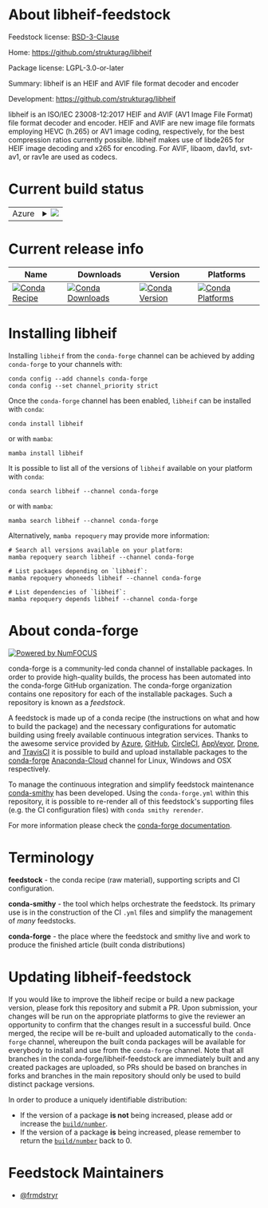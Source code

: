 About libheif-feedstock
=======================

Feedstock license: [BSD-3-Clause](https://github.com/conda-forge/libheif-feedstock/blob/main/LICENSE.txt)

Home: https://github.com/strukturag/libheif

Package license: LGPL-3.0-or-later

Summary: libheif is an HEIF and AVIF file format decoder and encoder

Development: https://github.com/strukturag/libheif

libheif is an ISO/IEC 23008-12:2017 HEIF and AVIF (AV1 Image File Format)
file format decoder and encoder. HEIF and AVIF are new image file formats
employing HEVC (h.265) or AV1 image coding, respectively, for the best
compression ratios currently possible. libheif makes use of libde265 for
HEIF image decoding and x265 for encoding. For AVIF, libaom, dav1d,
svt-av1, or rav1e are used as codecs.


Current build status
====================


<table>
    
  <tr>
    <td>Azure</td>
    <td>
      <details>
        <summary>
          <a href="https://dev.azure.com/conda-forge/feedstock-builds/_build/latest?definitionId=18728&branchName=main">
            <img src="https://dev.azure.com/conda-forge/feedstock-builds/_apis/build/status/libheif-feedstock?branchName=main">
          </a>
        </summary>
        <table>
          <thead><tr><th>Variant</th><th>Status</th></tr></thead>
          <tbody><tr>
              <td>linux_64_license_familygpl</td>
              <td>
                <a href="https://dev.azure.com/conda-forge/feedstock-builds/_build/latest?definitionId=18728&branchName=main">
                  <img src="https://dev.azure.com/conda-forge/feedstock-builds/_apis/build/status/libheif-feedstock?branchName=main&jobName=linux&configuration=linux%20linux_64_license_familygpl" alt="variant">
                </a>
              </td>
            </tr><tr>
              <td>linux_64_license_familylgpl</td>
              <td>
                <a href="https://dev.azure.com/conda-forge/feedstock-builds/_build/latest?definitionId=18728&branchName=main">
                  <img src="https://dev.azure.com/conda-forge/feedstock-builds/_apis/build/status/libheif-feedstock?branchName=main&jobName=linux&configuration=linux%20linux_64_license_familylgpl" alt="variant">
                </a>
              </td>
            </tr><tr>
              <td>osx_64_license_familygpl</td>
              <td>
                <a href="https://dev.azure.com/conda-forge/feedstock-builds/_build/latest?definitionId=18728&branchName=main">
                  <img src="https://dev.azure.com/conda-forge/feedstock-builds/_apis/build/status/libheif-feedstock?branchName=main&jobName=osx&configuration=osx%20osx_64_license_familygpl" alt="variant">
                </a>
              </td>
            </tr><tr>
              <td>osx_64_license_familylgpl</td>
              <td>
                <a href="https://dev.azure.com/conda-forge/feedstock-builds/_build/latest?definitionId=18728&branchName=main">
                  <img src="https://dev.azure.com/conda-forge/feedstock-builds/_apis/build/status/libheif-feedstock?branchName=main&jobName=osx&configuration=osx%20osx_64_license_familylgpl" alt="variant">
                </a>
              </td>
            </tr><tr>
              <td>osx_arm64_license_familygpl</td>
              <td>
                <a href="https://dev.azure.com/conda-forge/feedstock-builds/_build/latest?definitionId=18728&branchName=main">
                  <img src="https://dev.azure.com/conda-forge/feedstock-builds/_apis/build/status/libheif-feedstock?branchName=main&jobName=osx&configuration=osx%20osx_arm64_license_familygpl" alt="variant">
                </a>
              </td>
            </tr><tr>
              <td>osx_arm64_license_familylgpl</td>
              <td>
                <a href="https://dev.azure.com/conda-forge/feedstock-builds/_build/latest?definitionId=18728&branchName=main">
                  <img src="https://dev.azure.com/conda-forge/feedstock-builds/_apis/build/status/libheif-feedstock?branchName=main&jobName=osx&configuration=osx%20osx_arm64_license_familylgpl" alt="variant">
                </a>
              </td>
            </tr><tr>
              <td>win_64_license_familygpl</td>
              <td>
                <a href="https://dev.azure.com/conda-forge/feedstock-builds/_build/latest?definitionId=18728&branchName=main">
                  <img src="https://dev.azure.com/conda-forge/feedstock-builds/_apis/build/status/libheif-feedstock?branchName=main&jobName=win&configuration=win%20win_64_license_familygpl" alt="variant">
                </a>
              </td>
            </tr><tr>
              <td>win_64_license_familylgpl</td>
              <td>
                <a href="https://dev.azure.com/conda-forge/feedstock-builds/_build/latest?definitionId=18728&branchName=main">
                  <img src="https://dev.azure.com/conda-forge/feedstock-builds/_apis/build/status/libheif-feedstock?branchName=main&jobName=win&configuration=win%20win_64_license_familylgpl" alt="variant">
                </a>
              </td>
            </tr>
          </tbody>
        </table>
      </details>
    </td>
  </tr>
</table>

Current release info
====================

| Name | Downloads | Version | Platforms |
| --- | --- | --- | --- |
| [![Conda Recipe](https://img.shields.io/badge/recipe-libheif-green.svg)](https://anaconda.org/conda-forge/libheif) | [![Conda Downloads](https://img.shields.io/conda/dn/conda-forge/libheif.svg)](https://anaconda.org/conda-forge/libheif) | [![Conda Version](https://img.shields.io/conda/vn/conda-forge/libheif.svg)](https://anaconda.org/conda-forge/libheif) | [![Conda Platforms](https://img.shields.io/conda/pn/conda-forge/libheif.svg)](https://anaconda.org/conda-forge/libheif) |

Installing libheif
==================

Installing `libheif` from the `conda-forge` channel can be achieved by adding `conda-forge` to your channels with:

```
conda config --add channels conda-forge
conda config --set channel_priority strict
```

Once the `conda-forge` channel has been enabled, `libheif` can be installed with `conda`:

```
conda install libheif
```

or with `mamba`:

```
mamba install libheif
```

It is possible to list all of the versions of `libheif` available on your platform with `conda`:

```
conda search libheif --channel conda-forge
```

or with `mamba`:

```
mamba search libheif --channel conda-forge
```

Alternatively, `mamba repoquery` may provide more information:

```
# Search all versions available on your platform:
mamba repoquery search libheif --channel conda-forge

# List packages depending on `libheif`:
mamba repoquery whoneeds libheif --channel conda-forge

# List dependencies of `libheif`:
mamba repoquery depends libheif --channel conda-forge
```


About conda-forge
=================

[![Powered by
NumFOCUS](https://img.shields.io/badge/powered%20by-NumFOCUS-orange.svg?style=flat&colorA=E1523D&colorB=007D8A)](https://numfocus.org)

conda-forge is a community-led conda channel of installable packages.
In order to provide high-quality builds, the process has been automated into the
conda-forge GitHub organization. The conda-forge organization contains one repository
for each of the installable packages. Such a repository is known as a *feedstock*.

A feedstock is made up of a conda recipe (the instructions on what and how to build
the package) and the necessary configurations for automatic building using freely
available continuous integration services. Thanks to the awesome service provided by
[Azure](https://azure.microsoft.com/en-us/services/devops/), [GitHub](https://github.com/),
[CircleCI](https://circleci.com/), [AppVeyor](https://www.appveyor.com/),
[Drone](https://cloud.drone.io/welcome), and [TravisCI](https://travis-ci.com/)
it is possible to build and upload installable packages to the
[conda-forge](https://anaconda.org/conda-forge) [Anaconda-Cloud](https://anaconda.org/)
channel for Linux, Windows and OSX respectively.

To manage the continuous integration and simplify feedstock maintenance
[conda-smithy](https://github.com/conda-forge/conda-smithy) has been developed.
Using the ``conda-forge.yml`` within this repository, it is possible to re-render all of
this feedstock's supporting files (e.g. the CI configuration files) with ``conda smithy rerender``.

For more information please check the [conda-forge documentation](https://conda-forge.org/docs/).

Terminology
===========

**feedstock** - the conda recipe (raw material), supporting scripts and CI configuration.

**conda-smithy** - the tool which helps orchestrate the feedstock.
                   Its primary use is in the construction of the CI ``.yml`` files
                   and simplify the management of *many* feedstocks.

**conda-forge** - the place where the feedstock and smithy live and work to
                  produce the finished article (built conda distributions)


Updating libheif-feedstock
==========================

If you would like to improve the libheif recipe or build a new
package version, please fork this repository and submit a PR. Upon submission,
your changes will be run on the appropriate platforms to give the reviewer an
opportunity to confirm that the changes result in a successful build. Once
merged, the recipe will be re-built and uploaded automatically to the
`conda-forge` channel, whereupon the built conda packages will be available for
everybody to install and use from the `conda-forge` channel.
Note that all branches in the conda-forge/libheif-feedstock are
immediately built and any created packages are uploaded, so PRs should be based
on branches in forks and branches in the main repository should only be used to
build distinct package versions.

In order to produce a uniquely identifiable distribution:
 * If the version of a package **is not** being increased, please add or increase
   the [``build/number``](https://docs.conda.io/projects/conda-build/en/latest/resources/define-metadata.html#build-number-and-string).
 * If the version of a package **is** being increased, please remember to return
   the [``build/number``](https://docs.conda.io/projects/conda-build/en/latest/resources/define-metadata.html#build-number-and-string)
   back to 0.

Feedstock Maintainers
=====================

* [@frmdstryr](https://github.com/frmdstryr/)

